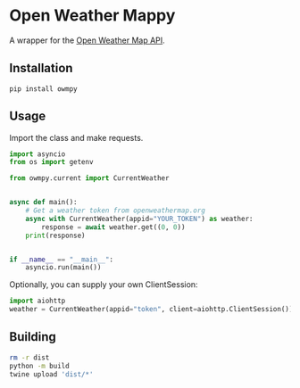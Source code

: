 # Open Weather Mappy

A wrapper for the [Open Weather Map API](https://openweathermap.org/api).

## Installation

`pip install owmpy`

## Usage

Import the class and make requests.

```py
import asyncio
from os import getenv

from owmpy.current import CurrentWeather


async def main():
    # Get a weather token from openweathermap.org
    async with CurrentWeather(appid="YOUR_TOKEN") as weather:
        response = await weather.get((0, 0))
    print(response)


if __name__ == "__main__":
    asyncio.run(main())
```

Optionally, you can supply your own ClientSession:

```py
import aiohttp
weather = CurrentWeather(appid="token", client=aiohttp.ClientSession())
```

## Building

<!-- for when I inevitably forget again -->

```sh
rm -r dist
python -m build
twine upload 'dist/*'
```
